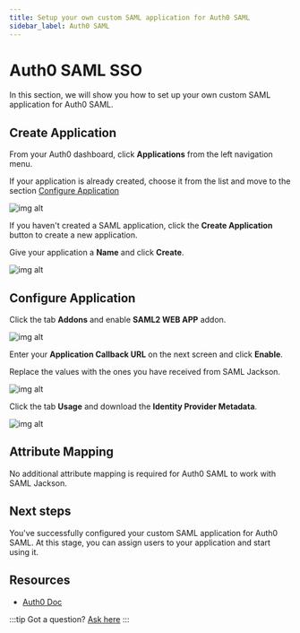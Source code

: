 ```yaml
---
title: Setup your own custom SAML application for Auth0 SAML
sidebar_label: Auth0 SAML
---
```


# Auth0 SAML SSO

In this section, we will show you how to set up your own custom SAML application for Auth0 SAML.

## Create Application

From your Auth0 dashboard, click **Applications** from the left navigation menu.

If your application is already created, choose it from the list and move to the section [Configure Application](#configure-application)

![img alt](/img/sso-providers/auth0/1.png)

If you haven't created a SAML application, click the **Create Application** button to create a new application.

Give your application a **Name** and click **Create**.

![img alt](/img/sso-providers/auth0/5.png)

## Configure Application

Click the tab **Addons** and enable **SAML2 WEB APP** addon.

![img alt](/img/sso-providers/auth0/2.png)

Enter your **Application Callback URL** on the next screen and click **Enable**.

Replace the values with the ones you have received from SAML Jackson.

![img alt](/img/sso-providers/auth0/4.png)

Click the tab **Usage** and download the **Identity Provider Metadata**.

![img alt](/img/sso-providers/auth0/3.png)

## Attribute Mapping

No additional attribute mapping is required for Auth0 SAML to work with SAML Jackson.

## Next steps

You've successfully configured your custom SAML application for Auth0 SAML. At this stage, you can assign users to your application and start using it.

## Resources

- [Auth0 Doc](https://auth0.com/docs)

:::tip
Got a question? [Ask here](https://discord.gg/uyb7pYt4Pa)
:::
